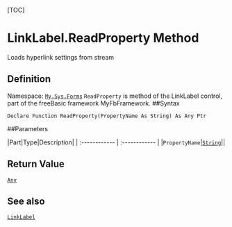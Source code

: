 [TOC]
# LinkLabel.ReadProperty Method
Loads hyperlink settings from stream
## Definition
Namespace: [`My.Sys.Forms`](My.Sys.Forms.md)
`ReadProperty` is method of the LinkLabel control, part of the freeBasic framework MyFbFramework.
##Syntax
```freeBasic
Declare Function ReadProperty(PropertyName As String) As Any Ptr
```

##Parameters

|Part|Type|Description|
| :------------ | :------------ |
|`PropertyName`|[`String`]("https://www.freebasic.net/wiki/KeyPgString")||

## Return Value
[`Any`]("https://www.freebasic.net/wiki/KeyPgAny")
## See also
[`LinkLabel`](LinkLabel.md)
